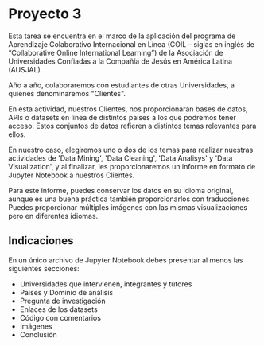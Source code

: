 # Proyecto 3

Esta tarea se encuentra en el marco de la aplicación del programa de Aprendizaje Colaborativo Internacional en Línea (COIL – siglas en inglés de “Collaborative Online International Learning”) de la  Asociación de Universidades Confiadas a la Compañía de Jesús en América Latina (AUSJAL).

Año a año, colaboraremos con estudiantes de otras Universidades, a quienes denominaremos "Clientes".

En esta actividad, nuestros Clientes, nos proporcionarán bases de datos, APIs o datasets en línea de distintos países a los que podremos tener acceso. Estos conjuntos de datos refieren a distintos temas relevantes para ellos. 

En nuestro caso, elegiremos uno o dos de los temas para realizar nuestras actividades de 'Data Mining', 'Data Cleaning', 'Data Analisys' y 'Data Visualization', y al finalizar, les proporcionaremos un informe en formato de Jupyter Notebook a nuestros Clientes.

Para este informe, puedes conservar los datos en su idioma original, aunque es una buena práctica también proporcionarlos con traducciones. Puedes proporcionar múltiples imágenes con las mismas visualizaciones pero en diferentes idiomas.

## Indicaciones

En un único archivo de Jupyter Notebook debes presentar al menos las siguientes secciones:

  - Universidades que intervienen, integrantes y tutores 
  - Países y Dominio de análisis
  - Pregunta de investigación
  - Enlaces de los datasets
  - Código con comentarios
  - Imágenes
  - Conclusión
